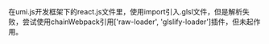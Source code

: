 在umi.js开发框架下的react.js文件里，使用import引入.glsl文件，但是解析失败，尝试使用chainWebpack引用['raw-loader', 'glslify-loader']插件，但未起作用。
